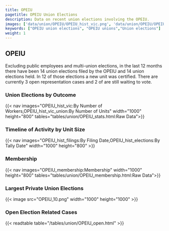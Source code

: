 ```yaml
---
title: OPEIU
pagetitle: OPEIU Union Elections
description: Data on recent union elections involving the OPEIU.
images: ['data/union/OPEIU/OPEIU_hist_vic.png', 'data/union/OPEIU/OPEIU_hist_size.png', 'data/union/OPEIU/OPEIU_10.png']
keywords: ["OPEIU union elections", "OPEIU unions","Union elections"]
weight: 1
---
```

##  OPEIU

Excluding public employees and multi-union elections, in the last 12 months there have been 14 union elections filed by the OPEIU and 14 union elections held. In 12 of those elections a new unit was certified. There are currently 3 open representation cases and 2 of are still waiting to vote.

### Union Elections by Outcome
{{< nav images="OPEIU_hist_vic:By Number of Workers,OPEIU_hist_vic_union:By Number of Units" width="1000" height="800" tables="tables/union/OPEIU_stats.html:Raw Data">}}

### Timeline of Activity by Unit Size
{{< nav images="OPEIU_hist_filings:By Filing Date,OPEIU_hist_elections:By Tally Date" width="1000" height="800" >}}

### Membership
{{< nav images="OPEIU_membership:Membership" width="1000" height="800" tables="tables/union/OPEIU_membership.html:Raw Data">}}

### Largest Private Union Elections
{{< image src="OPEIU_10.png" width="1000" height="1000"  >}}

### Open Election Related Cases
{{< readtable table="/tables/union/OPEIU_open.html" >}}


